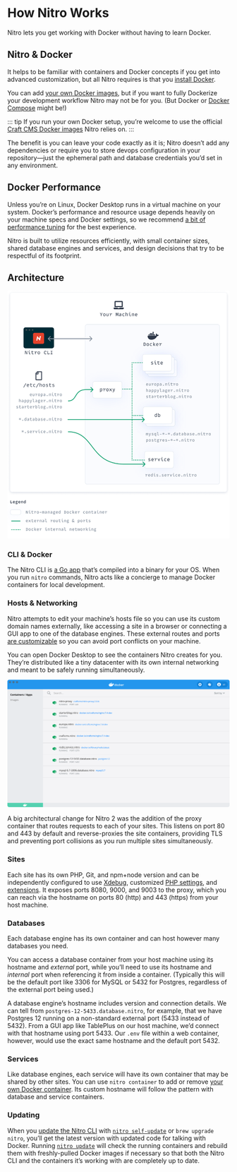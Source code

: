 # How Nitro Works

Nitro lets you get working with Docker without having to learn Docker.

## Nitro & Docker

It helps to be familiar with containers and Docker concepts if you get into advanced customization, but all Nitro requires is that you [install Docker](installation.md).

You can add [your own Docker images](containers.md), but if you want to fully Dockerize your development workflow Nitro may not be for you. (But Docker or [Docker Compose](https://docs.docker.com/compose/) might be!)

::: tip
If you run your own Docker setup, you’re welcome to use the official [Craft CMS Docker images](https://github.com/craftcms/docker) Nitro relies on.
:::

The benefit is you can leave your code exactly as it is; Nitro doesn’t add any dependencies or require you to store devops configuration in your repository—just the ephemeral path and database credentials you’d set in any environment.

## Docker Performance

Unless you’re on Linux, Docker Desktop runs in a virtual machine on your system. Docker’s performance and resource usage depends heavily on your machine specs and Docker settings, so we recommend [a bit of performance tuning](README.md#recommended-docker-resources) for the best experience.

Nitro is built to utilize resources efficiently, with small container sizes, shared database engines and services, and design decisions that try to be respectful of its footprint.

## Architecture

![Nitro’s container and networking layout](./images/nitro-diagram.png)

### CLI & Docker

The Nitro CLI is [a Go app](https://github.com/craftcms/nitro) that’s compiled into a binary for your OS. When you run `nitro` commands, Nitro acts like a concierge to manage Docker containers for local development.

### Hosts & Networking

Nitro attempts to edit your machine’s hosts file so you can use its custom domain names externally, like accessing a site in a browser or connecting a GUI app to one of the database engines. These external routes and ports [are customizable](customizing.md) so you can avoid port conflicts on your machine.

You can open Docker Desktop to see the containers Nitro creates for you. They’re distributed like a tiny datacenter with its own internal networking and meant to be safely running simultaneously.

![Nitro’s containers in Docker Desktop](./images/docker-desktop-containers.png)

A big architectural change for Nitro 2 was the addition of the proxy container that routes requests to each of your sites. This listens on port 80 and 443 by default and reverse-proxies the site containers, providing TLS and preventing port collisions as you run multiple sites simultaneously.

### Sites

Each site has its own PHP, Git, and npm+node version and can be independently configured to use [Xdebug](xdebug.md), customized [PHP settings](php-settings.md), and [extensions](extensions.md). It exposes ports 8080, 9000, and 9003 to the proxy, which you can reach via the hostname on ports 80 (http) and 443 (https) from your host machine.

### Databases

Each database engine has its own container and can host however many databases you need.

You can access a database container from your host machine using its hostname and *external* port, while you’ll need to use its hostname and *internal* port when referencing it from inside a container. (Typically this will be the default port like 3306 for MySQL or 5432 for Postgres, regardless of the external port being used.)

A database engine’s hostname includes version and connection details. We can tell from `postgres-12-5433.database.nitro`, for example, that we have Postgres 12 running on a non-standard external port (5433 instead of 5432). From a GUI app like TablePlus on our host machine, we’d connect with that hostname using port 5433. Our `.env` file within a web container, however, would use the exact same hostname and the default port 5432.

### Services

Like database engines, each service will have its own container that may be shared by other sites. You can use `nitro container` to add or remove [your own Docker container](containers.md). Its custom hostname will follow the pattern with database and service containers.

### Updating

When you [update the Nitro CLI](updating.md) with [`nitro self-update`](commands.md#self-update) or `brew upgrade nitro`, you’ll get the latest version with updated code for talking with Docker. Running [`nitro update`](commands.md#update) will check the running containers and rebuild them with freshly-pulled Docker images if necessary so that both the Nitro CLI and the containers it’s working with are completely up to date.